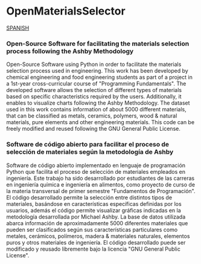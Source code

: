 # OpenMaterialsSelector

 [SPANISH](#Software-de-código-abierto-para-facilitar-el-proceso-de-selección-de-materiales-según-la-metodología-de-Ashby)

### Open-Source Software for facilitating the materials selection process following the Ashby Methodology

Open-Source Software using Python in order to facilitate the materials selection process used in engineering. This work has been developed by chemical engineering and food engineering students as part of a project in a 1st-year cross-curricular course of "Programming Fundamentals". The developed software allows the selection of different types of materials based on specific characteristics required by the users. Additionally, it enables to visualize charts following the Ashby Methodology. The dataset used in this work contains information of about 5000 different materials, that can be classified as metals, ceramics, polymers, wood & natural materials, pure elements and other engineering materials. This code can be freely modified and reused following the GNU General Public License.



### Software de código abierto para facilitar el proceso de selección de materiales según la metodología de Ashby

Software de código abierto implementado en lenguaje de programación Python que facilita el proceso de selección de materiales empleados en ingeniería. Este trabajo ha sido desarrollado por estudiantes de las carreras en ingeniería química e ingeniería en alimentos, como proyecto de curso de la materia transversal de primer semestre "Fundamentos de Programación". El código desarrollado permite la selección entre distintos tipos de materiales, basándose en características específicas definidas por los usuarios, además el código permite visualizar gráficas indicadas en la metodología desarrollada por Michael Ashby. La base de datos utilizada abarca información de aproximadamente 5000 diferentes materiales que pueden ser clasificados según sus características particulares como metales, cerámicos, polímeros, madera & materiales naturales, elementos puros y otros materiales de ingeniería. El código desarrollado puede ser modificado y reusado libremente bajo la licencia "GNU General Public License".
